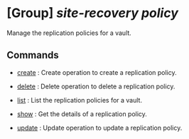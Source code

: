 # [Group] _site-recovery policy_

Manage the replication policies for a vault.

## Commands

- [create](/Commands/site-recovery/policy/_create.md)
: Create operation to create a replication policy.

- [delete](/Commands/site-recovery/policy/_delete.md)
: Delete operation to delete a replication policy.

- [list](/Commands/site-recovery/policy/_list.md)
: List the replication policies for a vault.

- [show](/Commands/site-recovery/policy/_show.md)
: Get the details of a replication policy.

- [update](/Commands/site-recovery/policy/_update.md)
: Update operation to update a replication policy.
